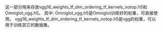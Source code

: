 这一部分用来存放vgg16_weights_tf_dim_ordering_tf_kernels_notop.h5和Omniglot_vgg.h5。
其中:
Omniglot_vgg.h5是Omniglot训练好的权重，可直接使用。
vgg16_weights_tf_dim_ordering_tf_kernels_notop.h5是vgg的权重，可以用于训练其它的数据集。